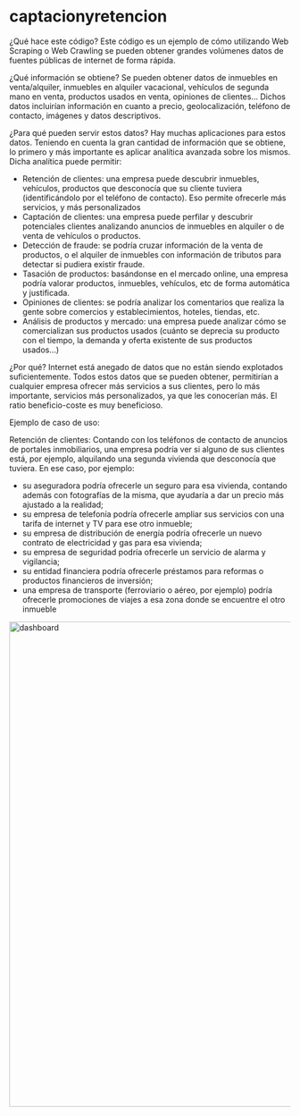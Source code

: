 # captacionyretencion

¿Qué hace este código?
Este código es un ejemplo de cómo utilizando Web Scraping o Web Crawling se pueden obtener grandes volúmenes datos de fuentes públicas de internet de forma rápida.

¿Qué información se obtiene?
Se pueden obtener datos de inmuebles en venta/alquiler, inmuebles en alquiler vacacional, vehículos de segunda mano en venta, productos usados en venta, opiniones de clientes...
Dichos datos incluirían información en cuanto a precio, geolocalización, teléfono de contacto, imágenes y datos descriptivos.

¿Para qué pueden servir estos datos?
Hay muchas aplicaciones para estos datos. Teniendo en cuenta la gran cantidad de información que se obtiene, lo primero y más importante es aplicar analítica avanzada
sobre los mismos. Dicha analítica puede permitir: 
- Retención de clientes: una empresa puede descubrir inmuebles, vehículos, productos que desconocía que su cliente tuviera (identificándolo por el teléfono de contacto). 
Eso permite ofrecerle más servicios, y más personalizados
- Captación de clientes: una empresa puede perfilar y descubrir potenciales clientes analizando anuncios de inmuebles en alquiler o de venta de vehículos o productos.
- Detección de fraude: se podría cruzar información de la venta de productos, o el alquiler de inmuebles con información de tributos para detectar si pudiera existir fraude.
- Tasación de productos: basándonse en el mercado online, una empresa podría valorar productos, inmuebles, vehículos, etc de forma automática y justificada.
- Opiniones de clientes: se podría analizar los comentarios que realiza la gente sobre comercios y establecimientos, hoteles, tiendas, etc.
- Análisis de productos y mercado: una empresa puede analizar cómo se comercializan sus productos usados (cuánto se deprecia su producto con el tiempo, la demanda y oferta
existente de sus productos usados...)

¿Por qué?
Internet está anegado de datos que no están siendo explotados suficientemente. Todos estos datos que se pueden obtener, permitirían a cualquier empresa ofrecer más servicios
a sus clientes, pero lo más importante, servicios más personalizados, ya que les conocerían más. El ratio beneficio-coste es muy beneficioso.


Ejemplo de caso de uso: 

Retención de clientes: Contando con los teléfonos de contacto de anuncios de portales inmobiliarios, una empresa podría ver si alguno de sus clientes está, por ejemplo, alquilando una segunda vivienda que desconocía que tuviera. En ese caso, por ejemplo: 
- su aseguradora podría ofrecerle un seguro para esa vivienda, contando además con fotografías de la misma, que ayudaría a dar un precio más ajustado a la realidad;
- su empresa de telefonía podría ofrecerle ampliar sus servicios con una tarifa de internet y TV para ese otro inmueble;
- su empresa de distribución de energía podría ofrecerle un nuevo contrato de electricidad y gas para esa vivienda; 
- su empresa de seguridad podría ofrecerle un servicio de alarma y vigilancia; 
- su entidad financiera podría ofrecerle préstamos para reformas o productos financieros de inversión;
- una empresa de transporte (ferroviario o aéreo, por ejemplo) podría ofrecerle promociones de viajes a esa zona donde se encuentre el otro inmueble


<img width="868" alt="dashboard" src="https://user-images.githubusercontent.com/18197177/134139469-405099aa-7c8c-4c60-919e-2bb6584ab348.PNG">
